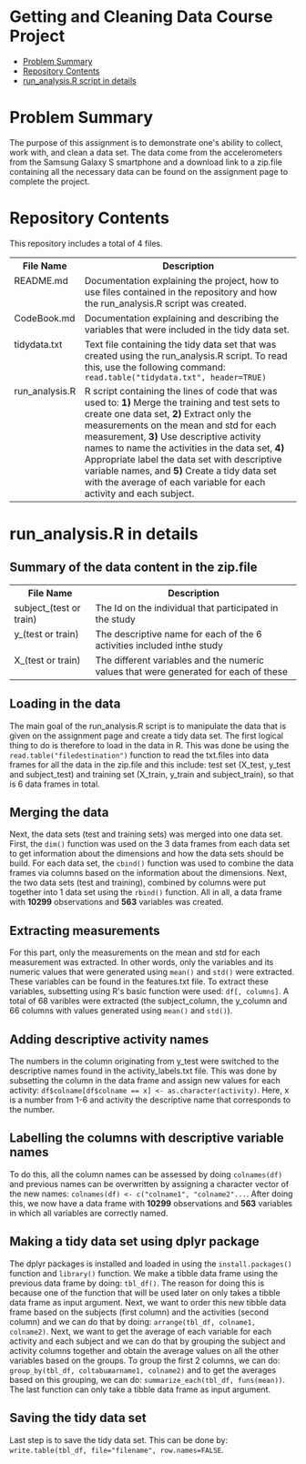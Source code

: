 # Getting and Cleaning Data Course Project
* [Problem Summary](#summary)
* [Repository Contents](#contents)
* [run_analysis.R script in details](#script)

<h1 id=summary>Problem Summary </h1>
The purpose of this assignment is to demonstrate one's ability to collect, work with, and clean a data set.
The data come from the accelerometers from the Samsung Galaxy S smartphone and a download link to a zip.file containing all the necessary data can be found on the assignment page to complete the project. 

<h1 id=contents>Repository Contents</h1>
This repository includes a total of 4 files.

<table>
<tr><th>File Name</th><th>Description</th></tr>
<tr><td valign=top>README.md</td><td>Documentation explaining the project, how to use files contained in the repository and how the run_analysis.R script was created.</td></tr>
<tr><td valign=top>CodeBook.md</td><td>Documentation explaining and describing the variables that were included in the tidy data set.</td></tr>
<tr><td valign=top>tidydata.txt</td><td>Text file containing the tidy data set that was created using the run_analysis.R script. To read this, use the following command: <code>read.table("tidydata.txt", header=TRUE)</code></td></tr>
<tr><td valign=top>run_analysis.R</td><td>R script containing the lines of code that was used to: <b>1)</b> Merge the training and test sets to create one data set, <b>2)</b> Extract only the measurements on the mean and std for each measurement, <b>3)</b> Use descriptive activity names to name the activities in the data set, <b>4)</b> Appropriate label the data set with descriptive variable names, and <b>5)</b> Create a tidy data set with the average of each variable for each activity and each subject.</tr>
</table>

<h1 id=script>run_analysis.R in details</h1>
<h2>Summary of the data content in the zip.file</h2>
<table>
  <tr><th>File Name</th><th>Description</th></tr>
  <tr><td valign=top>subject_(test or train)</td><td>The Id on the individual that participated in the study</td></tr>
  <tr><td valign=top>y_(test or train)</td><td>The descriptive name for each of the 6 activities included inthe study</td></tr>
  <tr><td valign=top>X_(test or train)</td><td>The different variables and the numeric values that were generated for each of these</td></tr>
<table>
<h2>Loading in the data</h2>
The main goal of the run_analysis.R script is to manipulate the data that is given on the assignment page and create a tidy data set. The first logical thing to do is therefore to load in the data in R. This was done be using the <code>read.table("filedestination")</code> function to read the txt.files into data frames for all the data in the zip.file and this include: test set (X_test, y_test and subject_test) and training set (X_train, y_train and subject_train), so that is 6 data frames in total.
<h2>Merging the data</h2>
Next, the data sets (test and training sets) was merged into one data set. First, the <code>dim()</code> function was used on the 3 data frames from each data set to get information about the dimensions and how the data sets should be build. For each data set, the <code>cbind()</code> function was used to combine the data frames via columns based on the information about the dimensions. Next, the two data sets (test and training), combined by columns were put together into 1 data set using the <code>rbind()</code> function. All in all, a data frame with <b>10299</b> observations and <b>563</b> variables was created.
<h2>Extracting measurements</h2>
For this part, only the measurements on the mean and std for each measurement was extracted. In other words, only the variables and its numeric values that were generated using <code>mean()</code> and <code>std()</code> were extracted. These variables can be found in the features.txt file. To extract these variables, subsetting using R's basic function were used: <code>df[, columns]</code>. A total of 68 varibles were extracted (the subject_column, the y_column and 66 columns with values generated using <code>mean()</code> and <code>std()</code>).       
<h2>Adding descriptive activity names</h2>
The numbers in the column originating from y_test were switched to the descriptive names found in the activity_labels.txt file. This was done by subsetting the column in the data frame and assign new values for each activity: <code>df$colname[df$colname == x] <- as.character(activity)</code>. Here, x is a number from 1-6 and activity the descriptive name that corresponds to the number.
<h2>Labelling the columns with descriptive variable names</h2>
To do this, all the column names can be assessed by doing <code>colnames(df)</code> and previous names can be overwritten by assigning a character vector of the new names: <code>colnames(df) <- c("colname1", "colname2"...</code>. After doing this, we now have a data frame with <b>10299</b> observations and <b>563</b> variables in which all variables are correctly named.
<h2>Making a tidy data set using dplyr package</h2>
The dplyr packages is installed and loaded in using the <code>install.packages()</code> function and <code>library()</code> function.
We make a tibble data frame using the previous data frame by doing: <code>tbl_df()</code>. The reason for doing this is because one of the function that will be used later on only takes a tibble data frame as input argument.
Next, we want to order this new tibble data frame based on the subjects (first column) and the activities (second column) and we can do that by doing: <code>arrange(tbl_df, colname1, colname2)</code>.
Next, we want to get the average of each variable for each activity and each subject and we can do that by grouping the subject and activity columns together and obtain the average values on all the other variables based on the groups. To group the first 2 columns, we can do: <code>group_by(tbl_df, coltabuæarname1, colname2)</code> and to get the averages based on this grouping, we can do: <code>summarize_each(tbl_df, funs(mean))</code>. The last function can only take a tibble data frame as input argument.
<h2>Saving the tidy data set</h2>
Last step is to save the tidy data set. This can be done by: <code>write.table(tbl_df, file="filename", row.names=FALSE</code>. 
  
  
  
  
  









